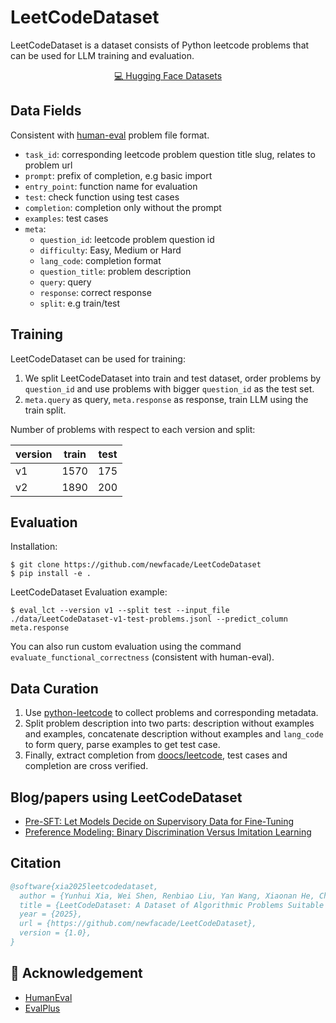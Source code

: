 # LeetCodeDataset

LeetCodeDataset is a dataset consists of Python leetcode problems that can be used for LLM training and evaluation.

<p align="center">
    <a href="https://huggingface.co/datasets/newfacade/LeetCodeDataset">💻 Hugging Face Datasets</a>
</p>

## Data Fields

Consistent with [human-eval](https://github.com/openai/human-eval) problem file format.

- `task_id`: corresponding leetcode problem question title slug, relates to problem url
- `prompt`: prefix of completion, e.g basic import
- `entry_point`: function name for evaluation
- `test`: check function using test cases
- `completion`: completion only without the prompt
- `examples`: test cases
- `meta`:
    - `question_id`: leetcode problem question id
    - `difficulty`: Easy, Medium or Hard
    - `lang_code`: completion format
    - `question_title`: problem description
    - `query`: query
    - `response`: correct response
    - `split`: e.g train/test

## Training

LeetCodeDataset can be used for training:

1. We split LeetCodeDataset into train and test dataset, order problems by `question_id` and use problems with bigger `question_id` as the test set.
2. `meta.query` as query, `meta.response` as response, train LLM using the train split.

Number of problems with respect to each version and split:

| version       | train | test |
|---------------|-------|------|
| v1            | 1570  | 175  |
| v2            | 1890  | 200  |

## Evaluation

Installation:

```
$ git clone https://github.com/newfacade/LeetCodeDataset
$ pip install -e .
```

LeetCodeDataset Evaluation example:

```
$ eval_lct --version v1 --split test --input_file ./data/LeetCodeDataset-v1-test-problems.jsonl --predict_column meta.response
```

You can also run custom evaluation using the command `evaluate_functional_correctness` (consistent with human-eval).

## Data Curation

1. Use [python-leetcode](https://github.com/fspv/python-leetcode) to collect problems and corresponding metadata.
2. Split problem description into two parts: description without examples and examples, concatenate description without examples and `lang_code` to form query, parse examples to get test case.
3. Finally, extract completion from [doocs/leetcode](https://github.com/doocs/leetcode), test cases and completion are cross verified.

## Blog/papers using LeetCodeDataset

* [Pre-SFT: Let Models Decide on Supervisory Data for Fine-Tuning](https://swtheking.notion.site/?v=182d3429a807812fb1e1000c2557a107)
* [Preference Modeling: Binary Discrimination Versus Imitation Learning](https://swtheking.notion.site/?v=182d3429a807812fb1e1000c2557a107)

## Citation

```bibtex
@software{xia2025leetcodedataset,
  author = {Yunhui Xia, Wei Shen, Renbiao Liu, Yan Wang, Xiaonan He, Chuheng Zhang, Bruce},
  title = {LeetCodeDataset: A Dataset of Algorithmic Problems Suitable for LLM Training and Evaluation},
  year = {2025},
  url = {https://github.com/newfacade/LeetCodeDataset},
  version = {1.0},
}
```

## 🙏 Acknowledgement

- [HumanEval](https://github.com/openai/human-eval)
- [EvalPlus](https://github.com/evalplus/evalplus)
